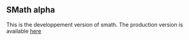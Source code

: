 ## SMath alpha

This is the developpement version of smath. The production version is available [here](https://simonbloir.be/math)
